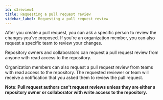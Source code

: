 ```yaml
---
id: s3review1
title: Requesting a pull request review
sidebar_label: Requesting a pull request review
---
```



After you create a pull request, you can ask a specific person to review the changes you've proposed.
If you're an organization member, you can also request a specific team to review your changes.


Repository owners and collaborators can request a pull request review from anyone with read access to the repository.

Organization members can also request a pull request review from teams with read access to the repository.
The requested reviewer or team will receive a notification that you asked them to review the pull request.



**Note: Pull request authors can't request reviews unless they are either a repository owner or collaborator with write access to the repository.**
